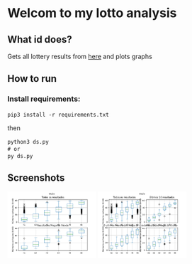 # Welcom to my lotto analysis

## What id does?

Gets all lottery results from [here](redeloteria.com.br) and plots graphs

## How to run

### Install requirements:

```
pip3 install -r requirements.txt
```

then

```
python3 ds.py
# or
py ds.py
```

## Screenshots

[<img width=200 alt="Todos os resultados" src="screenshots/results.png?raw=true">](screenshots/results.png)
[<img width=200 alt="Todos os resultados" src="screenshots/4results.png?raw=true">](screenshots/4results.png)
